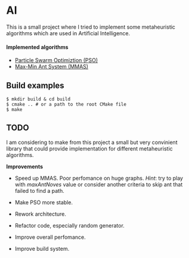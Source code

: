 # AI
This is a small project where I tried to implement some metaheuristic algorithms which are used in Artificial Intelligence.

#### Implemented algorithms
- [Particle Swarm Optimiztion (PSO)](https://en.wikipedia.org/wiki/Particle_swarm_optimization)
- [Max-Min Ant System (MMAS)](https://en.wikipedia.org/wiki/Ant_colony_optimization_algorithms)

## Build examples
```
$ mkdir build & cd build
$ cmake .. # or a path to the root CMake file
$ make
```

## TODO
I am considering to make from this project a small but very convinient library that could provide implementation for different metaheuristic algorithms.

**Improvements**
- Speed up MMAS. Poor perfomance on huge graphs.
*Hint*: try to play with *maxAntNoves* value or consider another criteria to skip ant that failed to find a path.

- Make PSO more stable.
- Rework architecture.
- Refactor code, especially random generator.
- Improve overall perfomance.
- Improve build system.

